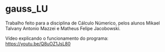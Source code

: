 # gauss_LU
Trabalho feito para a disciplina de Cálculo Númerico, pelos alunos Mikael Talvany Antonio Mazzei e Matheus Felipe Jacobowski.

Vídeo explicando o funcionamento do programa: https://youtu.be/Q8uOZ1JsL80
